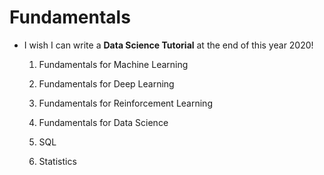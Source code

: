 # Fundamentals
* I wish I can write a **Data Science Tutorial** at the end of this year 2020! 
 
  1. Fundamentals for Machine Learning
  
  2. Fundamentals for Deep Learning
  
  3. Fundamentals for Reinforcement Learning

  4. Fundamentals for Data Science
  
  5. SQL
  
  6. Statistics
